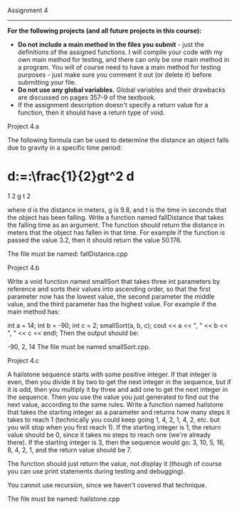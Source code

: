 Assignment 4

***

**For the following projects (and all future projects in this course):**

* **Do not include a main method in the files you submit** - just the definitions of the assigned functions.  I will compile your code with my own main method for testing, and there can only be one main method in a program.  You will of course need to have a main method for testing purposes - just make sure you comment it out (or delete it) before submitting your file.
* **Do not use any global variables.**  Global variables and their drawbacks are discussed on pages 357-9 of the textbook.
* If the assignment description doesn't specify a return value for a function, then it should have a return type of void.


Project 4.a

The following formula can be used to determine the distance an object falls due to gravity in a specific time period:

d\:=\:\frac{1}{2}gt^2
d
=
1
2
g
t
2

where d is the distance in meters, g is 9.8, and t is the time in seconds that the object has been falling.  Write a function named fallDistance that takes the falling time as an argument.  The function should return the distance in meters that the object has fallen in that time.  For example if the function is passed the value 3.2, then it should return the value 50.176.

The file must be named: fallDistance.cpp



Project 4.b

Write a void function named smallSort that takes three int parameters by reference and sorts their values into ascending order, so that the first parameter now has the lowest value, the second parameter the middle value, and the third parameter has the highest value.  For example if the main method has:

int a = 14;
int b = -90;
int c = 2;
smallSort(a, b, c);
cout << a << ", " << b << ", " << c << endl;
Then the output should be:

-90, 2, 14
The file must be named smallSort.cpp.



Project 4.c

A hailstone sequence starts with some positive integer. If that integer is even, then you divide it by two to get the next integer in the sequence, but if it is odd, then you multiply it by three and add one to get the next integer in the sequence. Then you use the value you just generated to find out the next value, according to the same rules. Write a function named hailstone that takes the starting integer as a parameter and returns how many steps it takes to reach 1 (technically you could keep going 1, 4, 2, 1, 4, 2, etc. but you will stop when you first reach 1). If the starting integer is 1, the return value should be 0, since it takes no steps to reach one (we're already there). If the starting integer is 3, then the sequence would go: 3, 10, 5, 16, 8, 4, 2, 1, and the return value should be 7.

The function should just return the value, not display it (though of course you can use print statements during testing and debugging).

You cannot use recursion, since we haven't covered that technique.

The file must be named: hailstone.cpp
